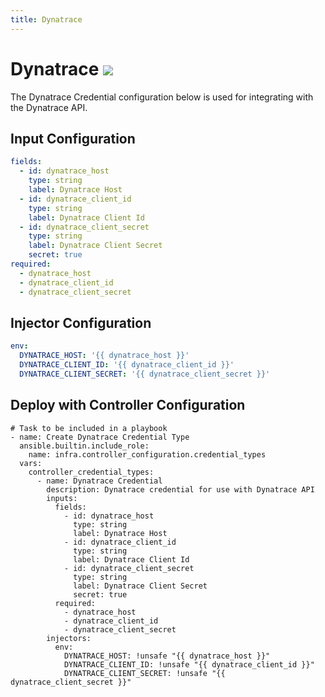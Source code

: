 ```yaml
---
title: Dynatrace
---
```

# Dynatrace <img src="/icons/dynatrace.png" class="credential-type-icon"> 

The Dynatrace Credential configuration below is used for integrating with the Dynatrace API.

## Input Configuration
```yaml
fields:
  - id: dynatrace_host
    type: string
    label: Dynatrace Host
  - id: dynatrace_client_id
    type: string
    label: Dynatrace Client Id
  - id: dynatrace_client_secret
    type: string
    label: Dynatrace Client Secret
    secret: true
required:
  - dynatrace_host
  - dynatrace_client_id
  - dynatrace_client_secret
```

## Injector Configuration
```yaml
env:
  DYNATRACE_HOST: '{{ dynatrace_host }}'
  DYNATRACE_CLIENT_ID: '{{ dynatrace_client_id }}'
  DYNATRACE_CLIENT_SECRET: '{{ dynatrace_client_secret }}'
```

## Deploy with Controller Configuration

```
# Task to be included in a playbook
- name: Create Dynatrace Credential Type
  ansible.builtin.include_role:
    name: infra.controller_configuration.credential_types
  vars:
    controller_credential_types:
      - name: Dynatrace Credential
        description: Dynatrace credential for use with Dynatrace API
        inputs:
          fields:
            - id: dynatrace_host
              type: string
              label: Dynatrace Host
            - id: dynatrace_client_id
              type: string
              label: Dynatrace Client Id
            - id: dynatrace_client_secret
              type: string
              label: Dynatrace Client Secret
              secret: true
          required:
            - dynatrace_host
            - dynatrace_client_id
            - dynatrace_client_secret
        injectors:
          env:
            DYNATRACE_HOST: !unsafe "{{ dynatrace_host }}"
            DYNATRACE_CLIENT_ID: !unsafe "{{ dynatrace_client_id }}"
            DYNATRACE_CLIENT_SECRET: !unsafe "{{ dynatrace_client_secret }}"
```